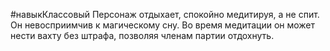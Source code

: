 #навыкКлассовый 
Персонаж отдыхает, спокойно медитируя, а не спит. Он невосприимчив к магическому сну. Во время медитации он может нести вахту без штрафа, позволяя членам партии отдохнуть.
